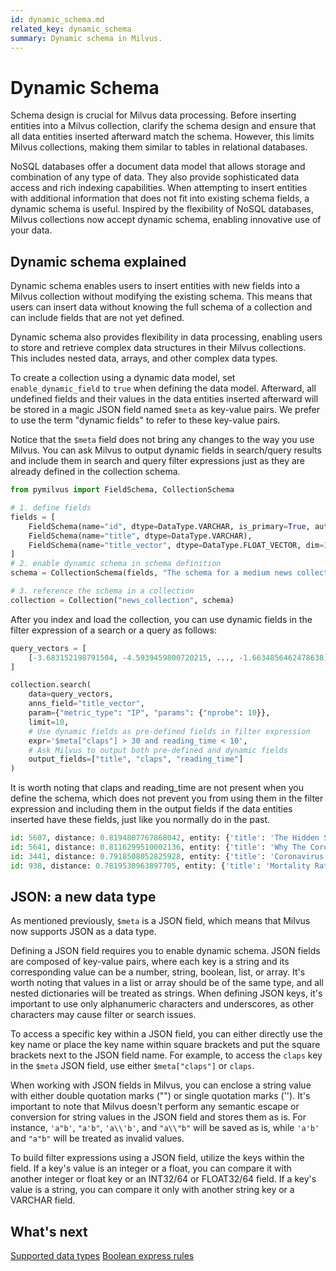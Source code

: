 ```yaml
---
id: dynamic_schema.md
related_key: dynamic_schema
summary: Dynamic schema in Milvus.
---
```


# Dynamic Schema

Schema design is crucial for Milvus data processing. Before inserting entities into a Milvus collection, clarify the schema design and ensure that all data entities inserted afterward match the schema. However, this limits Milvus collections, making them similar to tables in relational databases. 

NoSQL databases offer a document data model that allows storage and combination of any type of data. They also provide sophisticated data access and rich indexing capabilities. When attempting to insert entities with additional information that does not fit into existing schema fields, a dynamic schema is useful. Inspired by the flexibility of NoSQL databases, Milvus collections now accept dynamic schema, enabling innovative use of your data. 

## Dynamic schema explained

Dynamic schema enables users to insert entities with new fields into a Milvus collection without modifying the existing schema. This means that users can insert data without knowing the full schema of a collection and can include fields that are not yet defined.

Dynamic schema also provides flexibility in data processing, enabling users to store and retrieve complex data structures in their Milvus collections. This includes nested data, arrays, and other complex data types.

To create a collection using a dynamic data model, set `enable_dynamic_field` to `true` when defining the data model. Afterward, all undefined fields and their values in the data entities inserted afterward will be stored in a magic JSON field named `$meta` as key-value pairs. We prefer to use the term "dynamic fields" to refer to these key-value pairs.

Notice that the `$meta` field does not bring any changes to the way you use Milvus. You can ask Milvus to output dynamic fields in search/query results and include them in search and query filter expressions just as they are already defined in the collection schema. 

```python
from pymilvus import FieldSchema, CollectionSchema

# 1. define fields
fields = [
    FieldSchema(name="id", dtype=DataType.VARCHAR, is_primary=True, auto_id=True, max_length=100),
    FieldSchema(name="title", dtype=DataType.VARCHAR),
    FieldSchema(name="title_vector", dtype=DataType.FLOAT_VECTOR, dim=384)
]
# 2. enable dynamic schema in schema definition
schema = CollectionSchema(fields, "The schema for a medium news collection", enable_dynamic_field=True)

# 3. reference the schema in a collection
collection = Collection("news_collection", schema)
```

After you index and load the collection, you can use dynamic fields in the filter expression of a search or a query as follows:

```python
query_vectors = [
    [-3.683152198791504, -4.5939459800720215, ..., -1.6634856462478638]
]

collection.search(
    data=query_vectors,
    anns_field="title_vector",
    param={"metric_type": "IP", "params": {"nprobe": 10}},
    limit=10,
    # Use dynamic fields as pre-defined fields in filter expression
    expr='$meta["claps"] > 30 and reading_time < 10',  
    # Ask Milvus to output both pre-defined and dynamic fields
    output_fields=["title", "claps", "reading_time"] 
)
```

It is worth noting that claps and reading_time are not present when you define the schema, which does not prevent you from using them in the filter expression and including them in the output fields if the data entities inserted have these fields, just like you normally do in the past.

```python
id: 5607, distance: 0.8194807767868042, entity: {'title': 'The Hidden Side Effect of the Coronavirus', 'reading_time': 8, 'claps': 83}
id: 5641, distance: 0.8116299510002136, entity: {'title': 'Why The Coronavirus Mortality Rate is Misleading', 'reading_time': 9, 'claps': 2900}
id: 3441, distance: 0.7918508052825928, entity: {'title': 'Coronavirus shows what ethical Amazon could look like', 'reading_time': 4, 'claps': 51}
id: 938, distance: 0.7819530963897705, entity: {'title': 'Mortality Rate As an Indicator of an Epidemic Outbreak', 'reading_time': 6, 'claps': 65}
```

## JSON: a new data type

As mentioned previously, `$meta` is a JSON field, which means that Milvus now supports JSON as a data type. 

Defining a JSON field requires you to enable dynamic schema. JSON fields are composed of key-value pairs, where each key is a string and its corresponding value can be a number, string, boolean, list, or array. It's worth noting that values in a list or array should be of the same type, and all nested dictionaries will be treated as strings. When defining JSON keys, it's important to use only alphanumeric characters and underscores, as other characters may cause filter or search issues.

To access a specific key within a JSON field, you can either directly use the key name or place the key name within square brackets and put the square brackets next to the JSON field name. For example, to access the `claps` key in the `$meta` JSON field, use either `$meta["claps"]` or `claps`.

When working with JSON fields in Milvus, you can enclose a string value with either double quotation marks ("") or single quotation marks (''). It's important to note that Milvus doesn't perform any semantic escape or conversion for string values in the JSON field and stores them as is. For instance, `'a"b'`, `"a'b"`, `'a\\'b'`, and `"a\\"b"` will be saved as is, while `'a'b'` and `"a"b"` will be treated as invalid values.

To build filter expressions using a JSON field, utilize the keys within the field. If a key's value is an integer or a float, you can compare it with another integer or float key or an INT32/64 or FLOAT32/64 field. If a key's value is a string, you can compare it only with another string key or a VARCHAR field.

## What's next

[Supported data types](schema.md#Supported-data-type)
[Boolean express rules](boolean.md)
